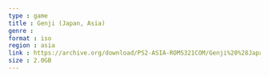 ```yaml
---
type : game
title : Genji (Japan, Asia)
genre : 
format : iso
region : asia
link : https://archive.org/download/PS2-ASIA-ROMS321COM/Genji%20%28Japan%2C%20Asia%29.7z
size : 2.0GB
---
```

